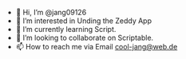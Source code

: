 - 👋 Hi, I’m @jang09126
- 👀 I’m interested in Unding the Zeddy App
- 🌱 I’m currently learning Script.
- 💞️ I’m looking to collaborate on Scriptable.
- 📫 How to reach me via Email cool-jang@web.de

<!---
jang09126/jang09126 is a ✨ special ✨ repository because its `README.md` (this file) appears on your GitHub profile.
You can click the Preview link to take a look at your changes.
--->
